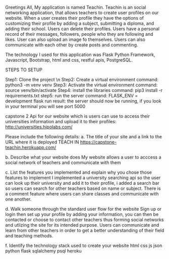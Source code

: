 Greetings All, 
My application is named Teachin.
Teachin is an social networking application, that allows teachers to create user profiles on our website. When a user creates their profile they have the options of customizing their profile by adding a subject, submitting a diploma, and adding their school. Users can delete their profiles. Users have a personal record of their messages, followers, people who they are following and likes. User can also upload an image fo themselves. Users can also communicate with each other by create posts and commenting. 

The technology I used for this application was Flask Python Framework, Javascript, Bootstrap, html and css, restful apis, PostgreSQL. 

STEPS TO SETUP

Step1: Clone the project \n
Step2: Create a virtual environment 
command: python3 -m venv venv
Step3: Activate the virtual environment
command: source venv/bin/activate
Step4: install the libraries
command: pip3 install -r requirements.txt
step5: run the server 
command: FLASK_ENV = development flask run
result: the server should now be running, if you 
look in your terminal you will see port 5000


capstone 2 
Api for our website which is users can use to access their
universities information and upload it to their profiles:
http://universities.hipolabs.com/

Please include the following details: a. The title of your site and a link to the URL where it is deployed 
TEACH IN 
https://capstone-teachin.herokuapp.com/

b. Describe what your website does My website allows a user to acccess a social network of teachers and communicate with them 

c. List the features you implemented and explain why you chose those features to implement I implemented a university searching api so the user can look up their university and add it to their profile, i added a search bar so users can search for other teachers based on name or subject. There is a comment feature where users can share classes and communicate with one another. 

d. Walk someone through the standard user flow for the website 
Sign up or login then set up your profile by adding your information, you can then be contacted or choose to contact other teachers thus forming social networks and utlizing the site for its intended purpose. Users can communicate and learn from other teachers in order to get a better understanding of their field and teaching methods.

f. Identify the technology stack used to create your website html css js json python flask sqlalchemy psql heroku
